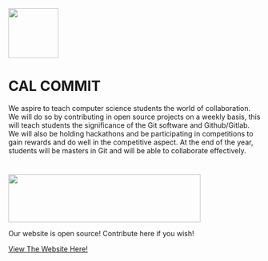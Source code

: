 <img width="100px;" height="100px;" src="[https://calcommit.netlify.app/favicon.png](https://calcommit.org/main_files/logo.svg)">
<h1>CAL COMMIT</h1>
<p>We aspire to teach computer science students the world of collaboration. We will do so by contributing in open source projects on a weekly basis, this will teach students the significance of the Git software and Github/Gitlab. We will also be holding hackathons and be participating in competitions to gain rewards and do well in the competitive aspect. At the end of the year, students will be masters in Git and will be able to collaborate effectively.
</P>
<h1></h1>
<img style="width: 384px; height: 96px;" src="https://bruinhacks.github.io/hcb.png">
<p>Our website is open source! Contribute here if you wish!</P>
<a href="https://calcommit.netlify.app">View The Website Here!</a>
